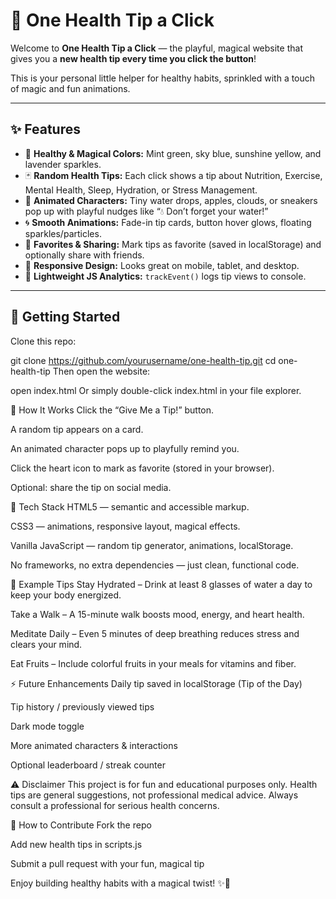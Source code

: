 # 💚 One Health Tip a Click

Welcome to **One Health Tip a Click** — the playful, magical website that gives you a **new health tip every time you click the button**!  

This is your personal little helper for healthy habits, sprinkled with a touch of magic and fun animations.  

---

## ✨ Features
- 🎨 **Healthy & Magical Colors:** Mint green, sky blue, sunshine yellow, and lavender sparkles.  
- 🃏 **Random Health Tips:** Each click shows a tip about Nutrition, Exercise, Mental Health, Sleep, Hydration, or Stress Management.  
- 👾 **Animated Characters:** Tiny water drops, apples, clouds, or sneakers pop up with playful nudges like “💧 Don’t forget your water!”  
- 🌀 **Smooth Animations:** Fade-in tip cards, button hover glows, floating sparkles/particles.  
- 💌 **Favorites & Sharing:** Mark tips as favorite (saved in localStorage) and optionally share with friends.  
- 📱 **Responsive Design:** Looks great on mobile, tablet, and desktop.  
- 🎯 **Lightweight JS Analytics:** `trackEvent()` logs tip views to console.  

---

## 🚀 Getting Started
Clone this repo:

git clone https://github.com/yourusername/one-health-tip.git
cd one-health-tip
Then open the website:


open index.html
Or simply double-click index.html in your file explorer.

🧩 How It Works
Click the “Give Me a Tip!” button.

A random tip appears on a card.

An animated character pops up to playfully remind you.

Click the heart icon to mark as favorite (stored in your browser).

Optional: share the tip on social media.

🎨 Tech Stack
HTML5 — semantic and accessible markup.

CSS3 — animations, responsive layout, magical effects.

Vanilla JavaScript — random tip generator, animations, localStorage.

No frameworks, no extra dependencies — just clean, functional code.

📸 Example Tips
Stay Hydrated – Drink at least 8 glasses of water a day to keep your body energized.

Take a Walk – A 15-minute walk boosts mood, energy, and heart health.

Meditate Daily – Even 5 minutes of deep breathing reduces stress and clears your mind.

Eat Fruits – Include colorful fruits in your meals for vitamins and fiber.

⚡ Future Enhancements
Daily tip saved in localStorage (Tip of the Day)

Tip history / previously viewed tips

Dark mode toggle

More animated characters & interactions

Optional leaderboard / streak counter

⚠️ Disclaimer
This project is for fun and educational purposes only. Health tips are general suggestions, not professional medical advice. Always consult a professional for serious health concerns.

🌟 How to Contribute
Fork the repo

Add new health tips in scripts.js

Submit a pull request with your fun, magical tip

Enjoy building healthy habits with a magical twist! ✨💚
